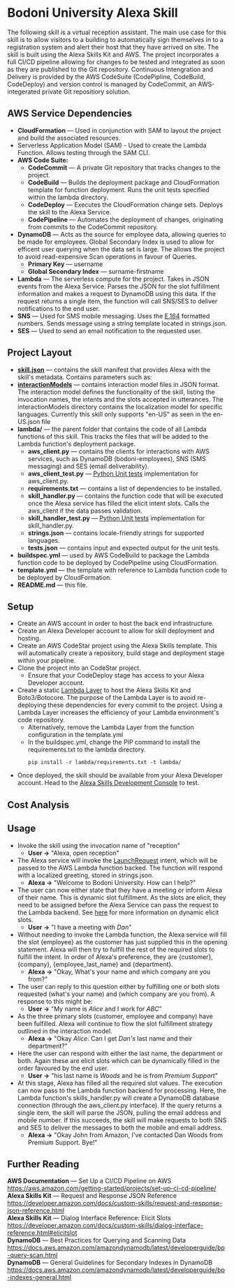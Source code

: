 Bodoni University Alexa Skill
=======================================================================================
The following skill is a virtual reception assistant. The main use case for this skill is to allow visitors to a building to automatically sign themselves in to a registration system and alert their host that they have arrived on site. The skill is built using the Alexa Skills Kit and AWS. The project incorporates a full CI/CD pipeline allowing for changes to be tested and integrated as soon as they are published to the Git repository. Continuous Intengration and Delivery is provided by the AWS CodeSuite (CodePipline, CodeBuild, CodeDeploy) and version control is managed by CodeCommit, an AWS-integerated private Git repositiory solution.

AWS Service Dependencies
------------------------
* **CloudFormation** — Used in conjunction with SAM to layout the project and build the associated resources.
* Serverless Application Model (SAM) - Used to create the Lambda Function. Allows testing through the SAM CLI.
* **AWS Code Suite:**
    * **CodeCommit** — A private Git repository that tracks changes to the project.
    * **CodeBuild** — Builds the deployment package and CloudFormation template for function deployment. Runs the unit tests specified within the lambda directory.
    * **CodeDeploy** — Executes the CloudFormation change sets. Deploys the skill to the Alexa Service.
    * **CodePipeline** — Automates the deployment of changes, originating from commits to the CodeCommit repository.
* **DynamoDB** — Acts as the source for employee data, allowing queries to be made for employees. Global Secondary Index is used to allow for efficent user querying when the data set is large. The allows the project to avoid read-expensive Scan operations in favour of Queries.
    * **Primary Key** — username
    * **Global Secondary Index** — surname-firstname
* **Lambda** — The serverless compute for the project. Takes in JSON events from the Alexa Service. Parses the JSON for the slot fulfillment information and makes a request to DynamoDB using this data. If the request returns a single item, the function will call SNS/SES to deliver notifications to the end user.
* **SNS** — Used for SMS mobile messaging. Uses the [E.164](https://www.twilio.com/docs/glossary/what-e164) formatted numbers. Sends message using a string template located in strings.json.
* **SES** — Used to send an email notification to the requested user.

Project Layout
-----------
* **[skill.json](https://developer.amazon.com/docs/smapi/skill-manifest.html)** — contains the skill manifest that provides Alexa with the skill's metadata. Contains parameters such as:
* **[interactionModels](https://developer.amazon.com/docs/alexa-voice-service/interaction-model.html)** — contains interaction model files in JSON format. The interaction model defines the functionality of the skill, listing the invocation names, the intents and the slots accepted in utterances. The interactionModels directory contains the localization model for specific languages. Currently this skill only supports "en-US" as seen in the en-US.json file
* **lambda/** — the parent folder that contains the code of all Lambda functions of this skill. This tracks the files that will be added to the Lambda function's deployment package.
    * **aws_client.py** — contains the clients for interactions with AWS services, such as DynamoDB (bodoni-employees), SNS (SMS messaging) and SES (email deliverability).
    * **aws_client_test.py** — [Python Unit tests](https://docs.python.org/3/library/unittest.html) implementation for aws_client.py.
    * **requirements.txt** — contains a list of dependencies to be installed.
    * **skill_handler.py** — contains the function code that will be executed once the Alexa service has filled the elicit intent slots. Calls the aws_client if the data passes validation.
    * **skill_handler_test.py** — [Python Unit tests](https://docs.python.org/3/library/unittest.html) implementation for skill_handler.py.
    * **strings.json** — contains locale-friendly strings for supported languages.
    * **tests.json** — contains input and expected output for the unit tests.
* **buildspec.yml** — used by AWS CodeBuild to package the Lambda function code to be deployed by CodePipeline using CloudFormation.
* **template.yml** — the template with reference to Lambda function code to be deployed by CloudFormation.
* **README.md** — this file.

Setup
-----
* Create an AWS account in order to host the back end infrastructure.
* Create an Alexa Developer account to allow for skill deployment and hosting.
* Create an AWS CodeStar project using the Alexa Skills template. This will automatically create a repository, build stage and deployment stage within your pipeline.
* Clone the project into an CodeStar project.
    * Ensure that your CodeDeploy stage has access to your Alexa Developer account.
* Create a static [Lambda Layer](https://docs.aws.amazon.com/lambda/latest/dg/configuration-layers.html) to host the Alexa Skills Kit and Boto3/Botocore. The purpose of the Lambda Layer is to avoid re-deploying these dependencies for every commit to the project. Using a Lambda Layer increases the efficiency of your Lambda environment's code repository.
    * Alternatively, remove the Lambda Layer from the function configuration in the template.yml
    * In the buildspec.yml, change the PIP command to install the requirements.txt to the lambda directory.
        ```
        pip install -r lambda/requirements.txt -t lambda/
        ```
* Once deployed, the skill should be available from your Alexa Developer account. Head to the [Alexa Skills Development Console](https://developer.amazon.com/alexa/console/ask/) to test.

Cost Analysis
-------------


Usage
------------------
* Invoke the skill using the invocation name of "reception"
    * **User →** "Alexa, open reception"
* The Alexa service will invoke the [LaunchRequest](https://developer.amazon.com/docs/custom-skills/request-types-reference.html#launchrequest) intent, which will be passed to the AWS Lambda function backed. The function will respond with a localized greeting, stored in strings.json.
    * **Alexa →** "Welcome to Bodoni University. How can I help?"
* The user can now either state that they have a meeting or inform Alexa of their name. This is dynamic slot fulfillment. As the slots are elicit, they need to be assigned before the Alexa Service can pass the request to the Lambda backend. See [here](https://developer.amazon.com/blogs/alexa/post/5fe7565a-9547-4e03-be36-6c62ed356d57/dynamically-elicit-slots-during-dialog-management-based-on-previously-given-slot-values) for more information on dynamic elicit slots.
    * **User →** "I have a meeting with *Dan*"
* Without needing to invoke the Lambda function, the Alexa service will fill the slot {employee} as the customer has just supplied this in the opening statement. Alexa will then try to fulfill the rest of the required slots to fulfill the intent. In order of Alexa's preference, they are {customer}, {company}, {employee_last_name} and {department}.
    * **Alexa →** "Okay, What's your name and which company are you from?"
* The user can reply to this question either by fulfilling one or both slots requested (what's your name) and (which company are you from). A response to this might be:
    * **User →** "My name is *Alice* and I work for *ABC*"
* As the three primary slots (customer, employee and company) have been fulfilled. Alexa will continue to flow the slot fulfillment strategy outlined in the interaction model.
    * **Alexa →** "Okay *Alice*. Can I get *Dan's* last name and their department?"
* Here the user can respond with either the last name, the department or both. Again these are elicit slots which can be dynamically filled in the order favoured by the end user.
    * **User →** "his last name is *Woods* and he is from *Premium Support*"
* At this stage, Alexa has filled all the required slot values. The execution can now pass to the Lambda function backend for processing. Here, the Lambda function's skills_handler.py will create a DynamoDB database connection (through the aws_client.py interface). If the query returns a single item, the skill will parse the JSON, pulling the email address and mobile number. If this succeeds, the skill will make requests to both SNS and SES to deliver the messages to both the mobile and email address.
    * **Alexa →** "Okay John from Amazon, I've contacted Dan Woods from Premium Support. Bye!"

Further Reading
---------------
**AWS Documentation** — Set Up a CI/CD Pipeline on AWS <br>
https://aws.amazon.com/getting-started/projects/set-up-ci-cd-pipeline/ <br>
**Alexa Skills Kit** — Request and Response JSON Reference <br>
https://developer.amazon.com/docs/custom-skills/request-and-response-json-reference.html <br>
**Alexa Skills Kit** — Dialog Interface Reference: Elicit Slots<br>
https://developer.amazon.com/docs/custom-skills/dialog-interface-reference.html#elicitslot <br>
**DynamoDB** — Best Practices for Querying and Scanning Data <br>
https://docs.aws.amazon.com/amazondynamodb/latest/developerguide/bp-query-scan.html <br>
**DynamoDB** — General Guidelines for Secondary Indexes in DynamoDB <br>
https://docs.aws.amazon.com/amazondynamodb/latest/developerguide/bp-indexes-general.html <br>
